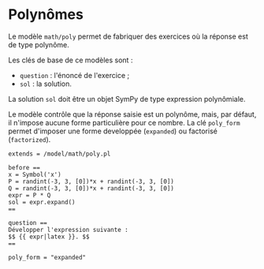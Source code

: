 # Polynômes

Le modèle `math/poly` permet de fabriquer des exercices où la réponse est de type polynôme.

Les clés de base de ce modèles sont :

  * `question` : l'énoncé de l'exercice ;
  * `sol` : la solution.

La solution `sol` doit être un objet SymPy de type expression polynômiale.

Le modèle contrôle que la réponse saisie est un polynôme, mais, par défaut, il n'impose aucune forme particulière pour ce nombre. La clé `poly_form` permet d'imposer une forme developpée (`expanded`) ou factorisé (`factorized`).

```
extends = /model/math/poly.pl

before ==
x = Symbol('x')
P = randint(-3, 3, [0])*x + randint(-3, 3, [0])
Q = randint(-3, 3, [0])*x + randint(-3, 3, [0])
expr = P * Q
sol = expr.expand()
==

question ==
Développer l'expression suivante :
$$ {{ expr|latex }}. $$
==

poly_form = "expanded"
```
